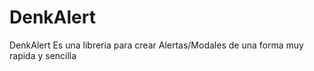 # DenkAlert
DenkAlert Es una libreria para crear Alertas/Modales de una forma muy rapida y sencilla 
